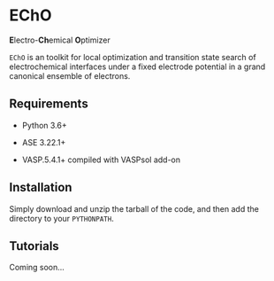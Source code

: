 # EChO

**E**lectro-**Ch**emical **O**ptimizer

`EChO` is an toolkit for local optimization and transition state search of electrochemical interfaces under a fixed electrode potential in a grand canonical ensemble of electrons.

## Requirements

- Python 3.6+

- ASE 3.22.1+

- VASP.5.4.1+ compiled with VASPsol add-on

## Installation

Simply download and unzip the tarball of the code, and then add the directory to your `PYTHONPATH`.

## Tutorials

Coming soon...
